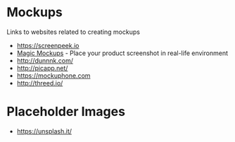 # Mockups

Links to websites related to creating mockups

* https://screenpeek.io
* [Magic Mockups](http://magicmockups.com/) - Place your product screenshot in real-life environment
* http://dunnnk.com/
* http://picapp.net/
* https://mockuphone.com
* http://threed.io/


# Placeholder Images
* https://unsplash.it/
